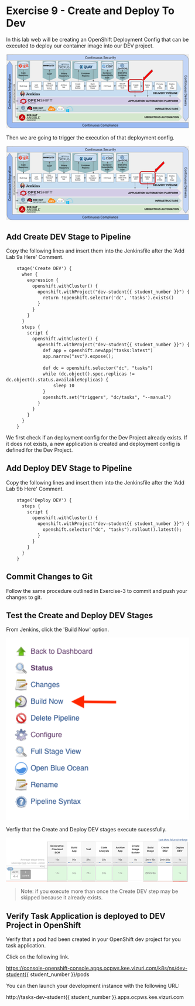 # Exercise 9 - Create and Deploy To Dev
    
In this lab web will be creating an OpenShift Deployment Config that can be executed to deploy our container image into our DEV project.  

<img src="../images/lab9_overview.png" alt="sonar_qube_overview" width="500">

Then we are going to trigger the execution of that deployment config.  

<img src="../images/lab9_overview2.png" alt="sonar_qube_overview" width="500">

## Add Create DEV Stage to Pipeline

Copy the following lines and insert them into the Jenkinsfile after the 'Add Lab 9a Here' Comment.

```
    stage('Create DEV') {
      when {
        expression {
          openshift.withCluster() {
            openshift.withProject("dev-student{{ student_number }}") {
              return !openshift.selector('dc', 'tasks').exists()
            }
          }
        }
      }
      steps {
        script {
          openshift.withCluster() {
            openshift.withProject("dev-student{{ student_number }}") {
              def app = openshift.newApp("tasks:latest")
              app.narrow("svc").expose();

              def dc = openshift.selector("dc", "tasks")
              while (dc.object().spec.replicas != dc.object().status.availableReplicas) {
                  sleep 10
              }
              openshift.set("triggers", "dc/tasks", "--manual")
            }
          }
        }
      }
    }
```
We first check if an deployment config for the Dev Project already exists. If it does not exists, a new application is created and deployment config is defined for the Dev Project.


## Add Deploy DEV Stage to Pipeline

Copy the following lines and insert them into the Jenkinsfile after the 'Add Lab 9b Here' Comment.

```
    stage('Deploy DEV') {
      steps {
        script {
          openshift.withCluster() {
            openshift.withProject("dev-student{{ student_number }}") {
              openshift.selector("dc", "tasks").rollout().latest();
            }
          }
        }
      }
    }
```

## Commit Changes to Git

Follow the same procedure outlined in Exercise-3 to commit and push your changes to git.

## Test the Create and Deploy DEV Stages

From Jenkins, click the 'Build Now' option.  

<img src="../images/jenkins_6.png" alt="sonarqube_welcome" width="500"> 

Verfiy that the Create and Deploy DEV stages execute sucessfully.

<img src="../images/lab9_1.png" alt="sonarqube_welcome" width="500"> 

>Note: if you execute more than once the Create DEV step may be skipped because it already exists.


## Verify Task Application is deployed to DEV Project in OpenShift

Verify that a pod had been created in your OpenShift dev project for you task application.  

Click on the following link. 

https://console-openshift-console.apps.ocpws.kee.vizuri.com/k8s/ns/dev-student{{ student_number }}/pods

You can then launch your development instance with the following URL:

http://tasks-dev-student{{ student_number }}.apps.ocpws.kee.vizuri.com
